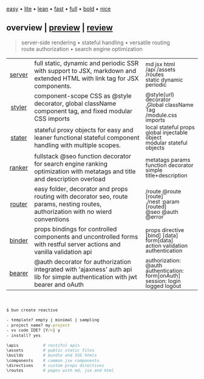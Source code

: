 <script src='./default.js'></script>
<style>
@import url(./default.css);
</style>

<article overview>
<section menu center menu-top>
   
   [easy](# 'vanilla-like low learning-curve') 
   • [lite](#) 
   • [lean](#) 
   • [fast](#) 
   • [full](#) 
   • [bold](#) 
   • [nice](#)

</section>

# **overview** | <a href='#' onclick='onPreview("")'>preview</a> | <a href='#' onclick='onReview("")'>review</a>

> server-side rendering • stateful handling • versatile routing <br/>route authorization • search engine optimization

<style>
   [specs] tr td:nth-of-type(3) { zoom:0.9; line-height:15px; }
</style>

<section specs>

|  | | |
|:-:|-|-|
| <a href='#' onclick='onPreview("server", true)'>server</a> | full static, dynamic and periodic SSR with support to JSX, markdown and extended HTML with link tag for JSX components. | md jsx html <br/> /api /assets /routes <br/> static dynamic periodic |
| <a href='#' onclick='onPreview("styler", true)'>styler</a> | component-scope CSS as @style decorator, global className component tag, and fixed modular CSS imports | @style(url) decorator <br/> .Global className Tag <br/> /module.css imports |
| <a href='#' onclick='onPreview("stater", true)'>stater</a> | stateful proxy objects for easy and leaner functional stateful component handling with multiple scopes. | local stateful props<br/>global injectable object<br/>modular stateful objects  |
| <a href='#' onclick='onPreview("ranker", true)'>ranker</a> | fullstack @seo function decorator for search engine ranking optimization with metatags and title and description overload<br/>  | metatags params<br/>function decorator</br>simple title+description |
| <a href='#' onclick='onPreview("router", true)'>router</a> | easy folder, decorator and props routing with decorator seo, route params, nesting routes, authorization with no wierd conventions | /route @route [route] <br/> ./nest  :param [routed] <br/> @seo  @auth  @error|
| <a href='#' onclick='onPreview("binder", true)'>binder</a> | props bindings for controlled components and uncontrolled forms with restful server actions and vanilla validation api | props directive<br/>[bind] [data] form[data]<br/>action validation authentication  |
| <a href='#' onclick='onPreview("bearer", true)'>bearer</a> | @auth decorator for authorization integrated with 'ajaxness' auth api  lib for simple authentication with jwt bearer and oAuth | authorization: @auth  <br/> authentication: form[onAuth] <br/> session: login logged logout |

<br/>

<aside cols='4:5' style='zoom:0.9'>

```cmd
$ bun create reactive

- template? empty | minimal | sampling
- project name? my-project
- vs code IDE? [Y/n] y
- install? yes
```

```bash
\apis          # restiful apis      
\assets        # public static files
\builds        # bundle and SSG htmls
\components    # common jsx components
\directives    # custom props directives
\routes        # pages with md, jsx and html
```

</section>
</article>

<article id='preview' preview hidden>
<section menu center menu-top>
   
   [easy](# 'vanilla-like low learning-curve') 
   • [lite](#) 
   • [lean](#) 
   • [fast](#) 
   • [full](#) 
   • [bold](#) 
   • [nice](#)
   
</section>

# <a href='#' onclick='onOverview()'>overview</a> | **preview** | <a href='#' onclick='onReview()'>review</a>

<center style='text-align: center !important'>

> partial hydration • prefetch route • render streaming <br/>render refocus • dependency injection • restiful actions <br/>props directive • function decorators

</center>

<fieldset id='server' onclick='onPreview(this.id)' class='hidden'>
<legend><b>SERVER</b> rendering</legend>
<a href="./lib/server.html" review> ( + )</a>

Full server-side rendering with simple function @decorators.

<aside cols='2' >

```tsx
@server('dynamic')  
const About = props => <>...</>
```
```tsx
@server('periodic', "36h") 
const Sample = props => <>...</>
```

</aside>

Static files is server by /assets and restful apis in /apis folder.

<aside cols='4:5' >

```py
/assets
  /styles.css
  /favicon.ico
  /img/profile.png
```
```tsx
// HTTP verb function naming
export function get(request: Request) {
   return new Response('hello world')
}
```

</aside>

Exceptions are handled by local @error decorator and global component injection.

<aside cols='4:5'>

```tsx
@error(<h1>Custom error...</h1>)
export function Sample() { ... }
```

```tsx
await server("#root").inject(Error).render()
const Error = (status, errors) => <>...</>
```

</aside>

Go to [review](./lib/server.html) section for more details.

</fieldset>

<fieldset id ='styler' onclick='onPreview(this.id)' class='hidden'>
<legend><b>STYLER</b> scoping</legend>
<a href="./lib/styler.html" review> ( + )</a>

Fixed modular CSS with component-scoped by decorators or className tag.

<aside cols='2'><div>

```css
/* file: module.css */
h1 { color:green }
```
```css
/* file: styles.css (global) */
button.ComponentA { color:blue }
```

</div><div>

```tsx
import 'module.css'

@style('./component.css')
const ComponentA = () => <>
   <h1>Hello World!</h1>
   <button>Ok</button>
</>
```

</div></aside>

<style>pre { margin: 7px 0px; }</style>

New easy grid layout style prop directives for lean and fast structuring.

```jsx
const Grid = props => <p grid cols='2'><div>cols 1</div><div>cols 2</div></p>
```

Go to [review](./lib/styler.html) section for more details.

</fieldset>

<fieldset id='stater' onclick='onPreview(this.id)' class='hidden'>
<legend><b>STATER</b> handling</legend>
<a href="./lib/stater.html" review> ( + )</a>

Stateful proxy object with **local** (stateful props), **global** and **contextual** scope.

```tsx
import sharing from './store'

const Component = (props, ({ stores: global })) => <>
   <input value={props.name} onChange={e => props.name=e.taget.value} />
   <input value={global.name} onChange={e => global.name=e.taget.value} />
   <input value={sharing.name} onChange={e => sharing.name=e.taget.value} />
</>
```

Global states are injected in Reactive server IoC container.

<aside cols='2'>

```tsx
await server("#root")
  .inject({ global: { name:'word' }})
  .render()
```

```tsx
import { createState } from 'reactive'
const store = { name: 'world' }
export default createState(store)
```

</aside>


Go to [review](./lib/stater.html) section for more details.

</fieldset>

<fieldset id='ranker' onclick='onPreview(this.id)' class='hidden'>
<legend><b>RANKER</b> mechanism</legend>
<a href="./lib/ranker.html" review> ( + )</a>

Simple SEO using function decorators by @seo decorator with metatags support.

<aside cols=2>

```tsx
import { seo } from 'reactive'

@seo('Home', 'A home page...')
export function Home() { ... }

@seo('About', 'A about page...')
export function About() { ... }
```

```tsx
const metatags = { 
   charset:'UTF-8', 
   keywords: 'test, sample'
}

@seo('Example', metatags)
export function Example() { ... }
```
</aside>

Go to [review](./lib/ranker.html) section for more details.

</fieldset>

<fieldset id='router' onclick='onPreview(this.id)' class='hidden'>
<legend><b>ROUTER</b> modeling</legend>
<a href="./lib/router.html" review> ( + )</a>

The `@route` decorator enables params (dynamic routes) with `:param` syntax.

```ts
@route('/whatever/params/:id')
export default function Params(props, { params }) {
   return <h1>ID: { params.id }</h1>
}
```

Routing props enable componented layouts, nested routes (`./`) and lazy routing

```tsx
const Sample = import('./main').asLazyComponent('Sample')

export default const Menu = (props) => <>
   <h1>Menu</h1>
   <a href='/main'>Main</a>
   <a href='/main/lazy'>Lazy</a>   
   <main route='/main'>Main</main>  <!-- conditional rendering -->   
   <Sample route='./lazy' />        <!-- lazy component routing -->
</!->
```
</aside>

Go to [review](./lib/router.html) section for more details.

</fieldset>

<fieldset id='binder' onclick='onPreview(this.id)' class='hidden'>
<legend><b>BINDER</b> properting</legend>
<a href="./lib/binder.html" review> ( + )</a>

Controlled component **props binding** with [data] and [bind] props.

```tsx
const Component = (props, { stores: hello }) => <>
   <input data={props} bind='name' /> 
   <input data={hello} bind='name' />
</>
```

Uncontroled component `form[data]` supports actions, validation, and authentication.

```tsx
const Form = (props, { errors }) => <form data={props} 
   method="post" action="http://api.sample.com"> 
   Name: <input bind='name' maxlength={50} />
   Mail: <input bind='mail' pattern="\w+@\w+\.\w+" />    
   <button>Submit</button>
</form>
```

It is possible custom props directives by dependency injection.

```tsx
import { server } from 'reactive'
const shown = props => ({ ...props, hidden: !props.shown })
await server("#container").inject([ shown ]).render()
```
```ts
export const Sample = prop => <div show={false}>sampling...</div>

declare module "react" { interface HTMLAttribute { show?: boolean }}
```

Go to [review](./lib/binder.html) section for more details.

</fieldset>

<fieldset id='bearer' onclick='onPreview(this.id)' class='hidden'>
<legend><b>BEARER</b> authentication</legend>
<a href="./lib/bearer.html" review> ( + )</a>

Authorization is covered by @auth decorator with regex inspection.

```tsx
@auth({ role: "user|admin" }) function Profile() { ... }
```

The authentication uses ajaxness 'auth api' lib for easy JWT and oAuth authentication.

<aside cols='4:5'>

```tsx
import { auth } from 'ajaxness'

export const session = auth()
   .fetch("http://www.api/login")
   .catch(x => "Fails", "/login")
   .match(x => x.access, "/")

const opts = { session }

await server('#id',opts).render()
```

```tsx
import { session } from '.'

const onLogin = props => () => session
   .login(props.user, props.pass)

const Login= ({ usr, pwd }) => <>
   <h1>Account Login</h1>
   <input data={props} bind='user' />
   <input data={props} bind='pass' />
   <a onClick={onLogin(props)}>Login</a>
</>
```

</aside>

Ajaxness auth api easily integrates with any oAuth provider by OAuth interface.

```ts
const googleAuth: OAuth = {
   scopings:"public_profile,email,fullname",
   clientId:"asdfasfsadfasdfasdfasdfasfsadfasdfasdf",
   secretId:"asdfasdfasdfasdfasdasdfasdfasdfasdfasd",
}

interface Profile { iat:number, name:string, exp:number }

const session = auth<Profile>(googleAuth)
   .fetch("http://www.google.com/api2/oauth")
   .catch(x => "Authentatication fails", "/login")
   .match<Token>(x => x.token, "/home")
```

Go to [review](./lib/bearer.html) section for more details.

</fieldset>
</article>
<br/>